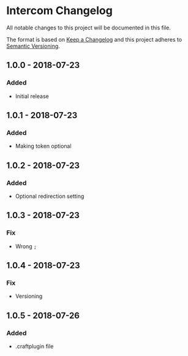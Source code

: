 # Intercom Changelog

All notable changes to this project will be documented in this file.

The format is based on [Keep a Changelog](http://keepachangelog.com/) and this project adheres to [Semantic Versioning](http://semver.org/).

## 1.0.0 - 2018-07-23
### Added
- Initial release

## 1.0.1 - 2018-07-23
### Added
- Making token optional

## 1.0.2 - 2018-07-23
### Added
- Optional redirection setting

## 1.0.3 - 2018-07-23
### Fix
- Wrong `;`

## 1.0.4 - 2018-07-23
### Fix
- Versioning

## 1.0.5 - 2018-07-26
### Added
- .craftplugin file
